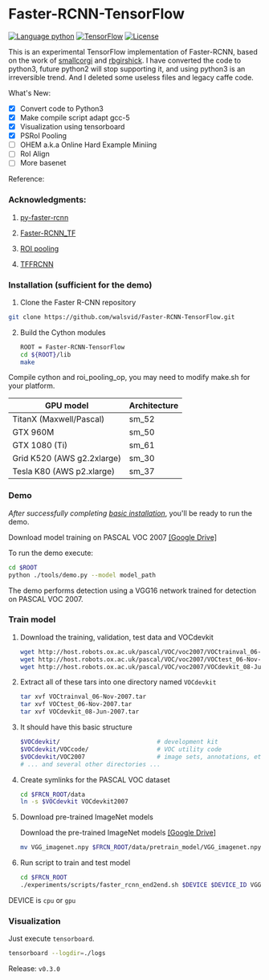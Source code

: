 # Faster-RCNN-TensorFlow
[![Language python](https://img.shields.io/badge/python-3.5%2C%203.6-blue.svg)](https://www.python.org) [![TensorFlow](https://img.shields.io/badge/tensorflow-1.3-orange.svg)](https://www.tensorflow.org) [![License](https://img.shields.io/badge/license-MIT-blue.svg)](https://opensource.org/licenses/MIT) 

This is an experimental TensorFlow implementation of Faster-RCNN, based on the work of [smallcorgi](https://github.com/smallcorgi/Faster-RCNN_TF) and [rbgirshick](https://github.com/rbgirshick/py-faster-rcnn). I have converted the code to python3, future python2 will stop supporting it, and using python3 is an irreversible trend. And I deleted some useless files and legacy caffe code.

What's New:
- [x] Convert code to Python3
- [x] Make compile script adapt gcc-5
- [x] Visualization using tensorboard
- [x] PSRoI Pooling
- [ ] OHEM a.k.a Online Hard Example Miniing
- [ ] RoI Align
- [ ] More basenet

Reference:
### Acknowledgments: 

1. [py-faster-rcnn](https://github.com/rbgirshick/py-faster-rcnn)

2. [Faster-RCNN_TF](https://github.com/smallcorgi/Faster-RCNN_TF)

3. [ROI pooling](https://github.com/zplizzi/tensorflow-fast-rcnn)

4. [TFFRCNN](https://raw.githubusercontent.com/CharlesShang/TFFRCNN)

### Installation (sufficient for the demo)

1. Clone the Faster R-CNN repository
  ```bash
  git clone https://github.com/walsvid/Faster-RCNN-TensorFlow.git
  ```

2. Build the Cython modules
    ```bash
    ROOT = Faster-RCNN-TensorFlow
    cd ${ROOT}/lib
    make
    ```
 Compile cython and roi_pooling_op, you may need to modify make.sh for your platform.

 GPU model  | Architecture |
  | ------------- | ------------- |
  | TitanX (Maxwell/Pascal) | sm_52 |
  | GTX 960M | sm_50 |
  | GTX 1080 (Ti) | sm_61 |
  | Grid K520 (AWS g2.2xlarge) | sm_30 |
  | Tesla K80 (AWS p2.xlarge) | sm_37 |


### Demo

*After successfully completing [basic installation](#installation-sufficient-for-the-demo)*, you'll be ready to run the demo.

Download model training on PASCAL VOC 2007  [[Google Drive]](https://drive.google.com/file/d/0ByuDEGFYmWsbZ0EzeUlHcGFIVWM/view)


To run the demo execute:
```bash
cd $ROOT
python ./tools/demo.py --model model_path
```
The demo performs detection using a VGG16 network trained for detection on PASCAL VOC 2007.

### Train model
1. Download the training, validation, test data and VOCdevkit

    ```bash
    wget http://host.robots.ox.ac.uk/pascal/VOC/voc2007/VOCtrainval_06-Nov-2007.tar
    wget http://host.robots.ox.ac.uk/pascal/VOC/voc2007/VOCtest_06-Nov-2007.tar
    wget http://host.robots.ox.ac.uk/pascal/VOC/voc2007/VOCdevkit_08-Jun-2007.tar
    ```

2. Extract all of these tars into one directory named `VOCdevkit`

    ```bash
    tar xvf VOCtrainval_06-Nov-2007.tar
    tar xvf VOCtest_06-Nov-2007.tar
    tar xvf VOCdevkit_08-Jun-2007.tar
    ```

3. It should have this basic structure

    ```bash
    $VOCdevkit/                           # development kit
    $VOCdevkit/VOCcode/                   # VOC utility code
    $VOCdevkit/VOC2007                    # image sets, annotations, etc.
    # ... and several other directories ...
    ```

4. Create symlinks for the PASCAL VOC dataset

    ```bash
    cd $FRCN_ROOT/data
    ln -s $VOCdevkit VOCdevkit2007
    ```
    
5. Download pre-trained ImageNet models

   Download the pre-trained ImageNet models [[Google Drive]](https://drive.google.com/file/d/0ByuDEGFYmWsbNVF5eExySUtMZmM/view?usp=sharing)
   
    ```bash
    mv VGG_imagenet.npy $FRCN_ROOT/data/pretrain_model/VGG_imagenet.npy
    ```

6. Run script to train and test model
    ```bash
    cd $FRCN_ROOT
    ./experiments/scripts/faster_rcnn_end2end.sh $DEVICE $DEVICE_ID VGG16 pascal_voc
    ```
  DEVICE is `cpu` or `gpu`

### Visualization
Just execute `tensorboard`.
```bash
tensorboard --logdir=./logs
```

Release:
`v0.3.0`
